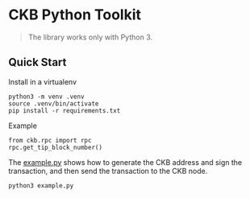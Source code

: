 # CKB Python Toolkit

> The library works only with Python 3.

## Quick Start

Install in a virtualenv

```
python3 -m venv .venv
source .venv/bin/activate
pip install -r requirements.txt
```

Example

```
from ckb.rpc import rpc
rpc.get_tip_block_number()
```

The [example.py](https://github.com/duanyytop/ckb-python-toolkit/blob/master/example.py) shows how to generate the CKB address and sign the transaction, and then send the transaction to the CKB node.

```
python3 example.py
```
